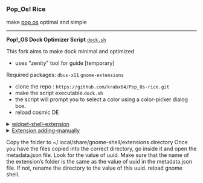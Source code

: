 ### Pop_Os! Rice
make [pop os](https://support.system76.com/articles/customize-gnome) optimal and simple 

-----

**Pop!_OS Dock Optimizer Script** [`dock.sh`](https://github.com/krabx64/Pop-os-rice/blob/main/dock.sh)

This fork aims to make dock minimal and optimized

- uses  "zenity" tool for guide [temporary]

Required packages: `dbus-x11` `gnome-extensions`

- clone the repo : `https://github.com/krabx64/Pop_Os-rice.git`
-  make the script executable.`dock.sh`
- the script will prompt you to select a color using a color-picker dialog box.
- reload cosmic DE 


<details>
  <summary>
    <a href="https://github.com/Aylur/gnome-extensions">widget-shell-extension</a>
    
  </summary>
  <pre>
  
Battery Bar, Dash Board, DateMenu Mod, Media Player, Power Menu, Workspace Indicator, Notification Indicator, Modified Quick Settings, Background Clock.

</pre>
</details>

<details>
  <summary>
    <a href="https://extensions.gnome.org"> Extension adding-manually </a>

Copy the folder to ~/.local/share/gnome-shell/extensions directory
Once you have the files copied into the correct directory, go inside it and open the metadata.json file. Look for the value of uuid.
Make sure that the name of the extension’s folder is the same as the value of uuid in the metadata.json file. If not, rename the directory to the value of this uuid.
reload gnome shell.

</pre>
</details>
